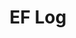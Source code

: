 ---
layout: page_archive_log
title: "EF Log"
category: log
description: A location-specific personal log.
permalink: /log/archive/south-america
region: South America
loading_animation: true
sitemap:
  priority: 0.9
---